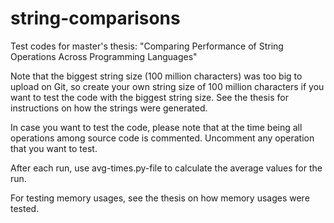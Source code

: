 # string-comparisons
Test codes for master's thesis: "Comparing Performance of String Operations Across Programming Languages"

Note that the biggest string size (100 million characters) was too big to upload on Git, so create your own string size of 100 million characters if you want to test the code with the biggest string size. See the thesis for instructions on how the strings were generated. 

In case you want to test the code, please note that at the time being all operations among source code is commented. Uncomment any operation that you want to test.

After each run, use avg-times.py-file to calculate the average values for the run.

For testing memory usages, see the thesis on how memory usages were tested.
